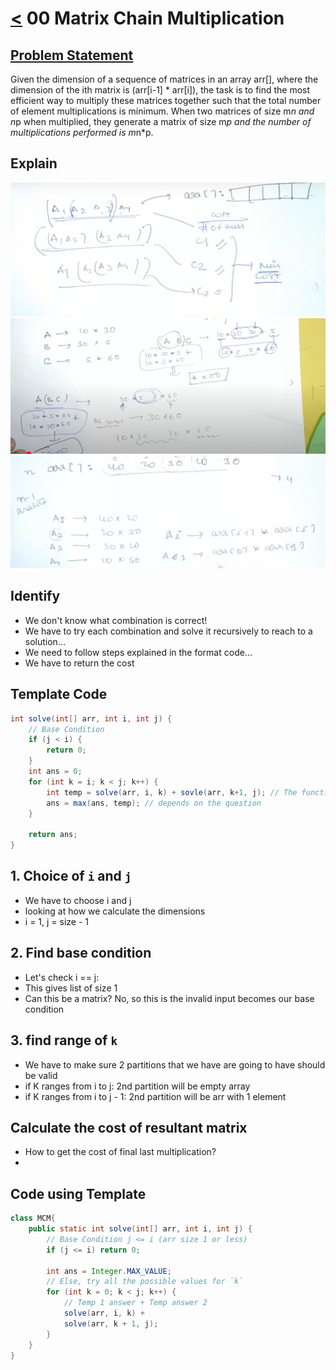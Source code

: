 # [<](../Readme.md) 00 Matrix Chain Multiplication

## [Problem Statement](https://www.geeksforgeeks.org/matrix-chain-multiplication-dp-8/)
Given the dimension of a sequence of matrices in an array arr[], where the dimension of the ith matrix is (arr[i-1] * arr[i]), the task is to find the most efficient way to multiply these matrices together such that the total number of element multiplications is minimum. When two matrices of size m*n and n*p when multiplied, they generate a matrix of size m*p and the number of multiplications performed is m*n*p.

## Explain
![alt text](Capture.PNG)
![alt 1text](Capture1.PNG)
![alt 1text](Capture2.PNG)

## Identify
- We don't know what combination is correct!
- We have to try each combination and solve it recursively to reach to a solution...
- We need to follow steps explained in the format code...
- We have to return the cost

## Template Code
```java
int solve(int[] arr, int i, int j) {
    // Base Condition
    if (j < i) {
        return 0;
    }
    int ans = 0;
    for (int k = i; k < j; k++) {
        int temp = solve(arr, i, k) + sovle(arr, k+1, j); // The function will depend on question
        ans = max(ans, temp); // depends on the question
    }
    
    return ans;
}
```

## 1. Choice of `i` and `j`
- We have to choose i and j
- looking at how we calculate the dimensions
- i = 1, j = size - 1

## 2. Find base condition
- Let's check i == j:
- This gives list of size 1
- Can this be a matrix? No, so this is the invalid input becomes our base condition

## 3. find range of `k`
- We have to make sure 2 partitions that we have are going to have should be valid
- if K ranges from i to j: 2nd partition will be empty array
- if K ranges from i to j - 1: 2nd partition will be arr with 1 element

## Calculate the cost of resultant matrix
- How to get the cost of final last multiplication?
- 

## Code using Template
```java
class MCM{
    public static int solve(int[] arr, int i, int j) {
        // Base Condition j <= i (arr size 1 or less)
        if (j <= i) return 0;
        
        int ans = Integer.MAX_VALUE;
        // Else, try all the possible values for `k`
        for (int k = 0; k < j; k++) {
            // Temp 1 answer + Temp answer 2
            solve(arr, i, k) +
            solve(arr, k + 1, j);
        }
    }
}

```